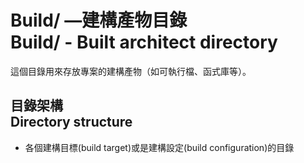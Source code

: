 # Build/ —建構產物目錄<br />Build/ - Built architect directory
這個目錄用來存放專案的建構產物（如可執行檔、函式庫等）。

## 目錄架構<br />Directory structure
* 各個建構目標(build target)或是建構設定(build configuration)的目錄